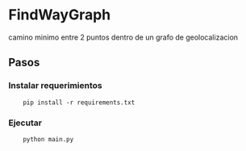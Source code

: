 # FindWayGraph
camino minimo entre 2 puntos dentro de un grafo de geolocalizacion

## Pasos
### Instalar requerimientos

        pip install -r requirements.txt

### Ejecutar

        python main.py
